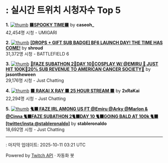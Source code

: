 # : 실시간 트위치 시청자수 Top 5

**1.** [![thumb](https://static-cdn.jtvnw.net/previews-ttv/live_user_caseoh_-320x180.jpg)](https://twitch.tv/caseoh_)
**[🟨SPOOKY TIME🟨](https://twitch.tv/caseoh_)** by **caseoh_**<br>42,454명 시청  - UMIGARI

**2.** [![thumb](https://static-cdn.jtvnw.net/previews-ttv/live_user_shroud-320x180.jpg)](https://twitch.tv/shroud)
**[[DROPS + GIFT SUB BADGE] BF6 LAUNCH DAY! THE TIME HAS COME!](https://twitch.tv/shroud)** by **shroud**<br>31,372명 시청  - BATTLEFIELD 6

**3.** [![thumb](https://static-cdn.jtvnw.net/previews-ttv/live_user_jasontheween-320x180.jpg)](https://twitch.tv/jasontheween)
**[🔴FAZE SUBATHON 2🔴DAY 10🔴COSPLAY W/ @EMIRU 🔴 JUST HIT 100K🔴20% SUB REVENUE TO AMERICAN CANCER SOCIETY🔴](https://twitch.tv/jasontheween)** by **jasontheween**<br>29,176명 시청  - Just Chatting

**4.** [![thumb](https://static-cdn.jtvnw.net/previews-ttv/live_user_2xrakai-320x180.jpg)](https://twitch.tv/2xRaKai)
**[🟩 RAKAI X RAY 🟩 25 HOUR STREAM 🟩](https://twitch.tv/2xRaKai)** by **2xRaKai**<br>22,294명 시청  - Just Chatting

**5.** [![thumb](https://static-cdn.jtvnw.net/previews-ttv/live_user_stableronaldo-320x180.jpg)](https://twitch.tv/stableronaldo)
**[🐈‍⬛ FAZE IRL AMONG US FT @Emiru @Arky @Marlon & @Cinna 🐈‍⬛FAZE SUBATHON 2🐈‍⬛DAY 10 🐈‍⬛GOING BALD AT 100k 🐈‍⬛ [twitter/insta @stableronaldo]](https://twitch.tv/stableronaldo)** by **stableronaldo**<br>18,692명 시청  - Just Chatting


---
: 마지막 업데이트: 2025-10-11 03:21 UTC

Powered by [Twitch API](https://dev.twitch.tv/docs/api/reference) · 자동화 봇